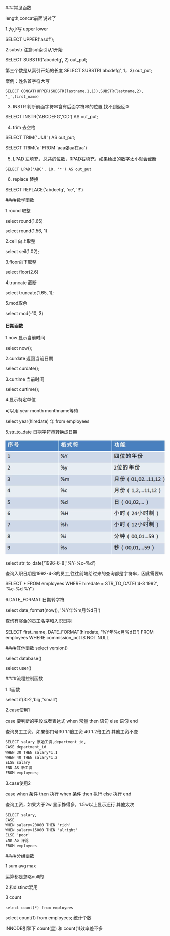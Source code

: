 ###常见函数


length,concat前面说过了

1.大小写 upper lower

SELECT UPPER('asdf');

2.substr 注意sql索引从1开始

SELECT SUBSTR('abcdefg', 2)  out_put;

第三个数是从索引开始的长度
SELECT SUBSTR('abcdefg', 1，3)  out_put;


案例：姓名首字符大写
```
SELECT CONCAT(UPPER(SUBSTR(lastname,1,1)),SUBSTR(lastname,2), '_',first_name)
```

3. INSTR 判断前面字符串含有后面字符串的位置,找不到返回0

SELECT INSTR('ABCDEFG','CD') AS out_put;

4. trim 去空格

SELECT TRIM('   JIJI   ') AS out_put;

SELECT TRIM('a' FROM 'aaa张aa在aa')

5. LPAD 左填充，总共的位数，RPAD右填充，如果给出的数字太小就会截断

`SELECT LPAD('ABC', 10, '*') AS out_put`

6. replace 替换

SELECT REPLACE('abdcefg', 'ce', '!!')

####数学函数

1.round 取整

select round(1.65)

select round(1.56, 1)

2.ceil 向上取整

select seil(1.02);


3.floor向下取整

select floor(2.6)

4.truncate 截断

select truncate(1.65, 1);

5.mod取余

select mod(-10, 3)

#### 日期函数

1.now 显示当前时间

select now();

2.curdate 返回当前日期

select curdate();

3.curtime 当前时间

select curtime();

4.显示特定单位

可以用 year month monthname等待

select year(hiredate) 年 from employees

5.str_to_date 日期字符串转换成日期

<img src = 'img/1.png'>

select str_to_date('1996-6-8','%Y-%c-%d')

查询入职日期是1992-4-3的员工,往往前端给过来的查询都是字符串，因此需要转

SELECT * FROM employees WHERE hiredate = STR_TO_DATE('4-3 1992', '%c-%d %Y')

6.DATE_FORMAT 日期转字符

select date_format(now(), '%Y年%m月%d日')

查询有奖金的员工名字和入职日期

SELECT first_name, DATE_FORMAT(hiredate, '%Y年%c月%d日') FROM employees WHERE commission_pct IS NOT NULL

####其他函数
select version()

select database()

select user()

####流程控制函数

1.if函数

select if(3>2,'big','small')

2.case使用1

case 要判断的字段或者表达式 when 常量 then 语句  else  语句  end

查询员工工资，如果部门号30 1.1倍工资 40 1.2倍工资 其他工资不变

```
SELECT salary 原始工资,department_id,
CASE department_id
WHEN 30 THEN salary*1.1
WHEN 40 THEN salary*1.2
ELSE salary
END AS 新工资
FROM employees;
```
3.case使用2

case
when 条件 then 执行
when 条件 then 执行
else 执行
end

查询工资，如果大于2w 显示挣得多，1.5w以上显示还行 其他太次
```
SELECT salary,
CASE
WHEN salary>20000 THEN 'rich'
WHEN salary>15000 THEN 'alright'
ELSE 'poor'
END AS 评论
FROM employees
```
####分组函数

1 sum avg max

运算都是忽略null的

2 和distinct混用

3 count

`select count(*) from employees`

select count(1) from employees; 统计个数

INNODB引擎下 count(星) 和 count(1)效率差不多
